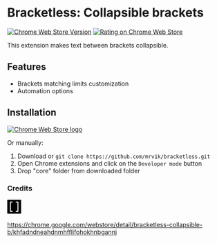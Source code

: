 
# Bracketless: Collapsible brackets

[![Chrome Web Store Version](https://img.shields.io/chrome-web-store/v/khfadndneahdnmhfflifohokhnbgannj.svg?style=flat-square)](https://chrome.google.com/webstore/detail/bracketless-collapsible-b/khfadndneahdnmhfflifohokhnbgannj) [![Rating on Chrome Web Store](https://img.shields.io/chrome-web-store/stars/khfadndneahdnmhfflifohokhnbgannj.svg?style=flat-square)](https://chrome.google.com/webstore/detail/bracketless-collapsible-b/khfadndneahdnmhfflifohokhnbgannj)

This extension makes text between brackets collapsible.

## Features

+ Brackets matching limits customization
+ Automation options

## Installation

[![Chrome Web Store logo](https://developer.chrome.com/webstore/images/ChromeWebStore_BadgeWBorder_v2_496x150.png "Click here to install from the Chrome Web Store")](https://chrome.google.com/webstore/detail/bracketless-collapsible-b/khfadndneahdnmhfflifohokhnbgannj)

Or manually:

1. Download or `git clone https://github.com/mrv1k/bracketless.git`
1. Open Chrome extensions and click on the `Developer mode` button
1. Drop "core" folder from downloaded folder

### Credits

![bracketless icon](./core/icons/bracketless32.png "icon made by Freepik from www.flaticon.com")


https://chrome.google.com/webstore/detail/bracketless-collapsible-b/khfadndneahdnmhfflifohokhnbgannj
